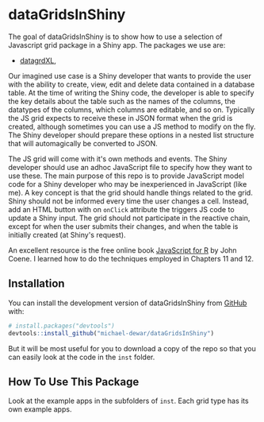 
# dataGridsInShiny

The goal of dataGridsInShiny is to show how to use a selection of Javascript grid package in a Shiny app.  The packages we use are:

- [datagrdXL](https://www.datagridxl.com),

Our imagined use case is a Shiny developer that wants to provide the user with the ability to create, view, edit and delete data contained in a database table.  At the time of writing the Shiny code, the developer is able to specify the key details about the table such as the names of the columns, the datatypes of the columns, which columns are editable, and so on.  Typically the JS grid expects to receive these in JSON format when the grid is created, although sometimes you can use a JS method to modify on the fly.  The Shiny developer should prepare these options in a nested list structure that will automagically be converted to JSON.

The JS grid will come with it's own methods and events.  The Shiny developer should use an adhoc JavaScript file to specify how they want to use these.  The main purpose of this repo is to provide JavaScript model code for a Shiny developer who may be inexperienced in JavaScript (like me).  A key concept is that the grid should handle things related to the grid.  Shiny should not be informed every time the user changes a cell.  Instead, add an HTML button with on `onClick` attribute the triggers JS code to update a Shiny input.  The grid should not participate in the reactive chain, except for when the user submits their changes, and when the table is initially created (at Shiny's request).


An excellent resource is the free online book [JavaScript for R](https://book.javascript-for-r.com) by John Coene.  I learned how to do the techniques employed in Chapters 11 and 12.

## Installation

You can install the development version of dataGridsInShiny from [GitHub](https://github.com/) with:

``` r
# install.packages("devtools")
devtools::install_github("michael-dewar/dataGridsInShiny")
```

But it will be most useful for you to download a copy of the repo so that you can easily look at the code in the `inst` folder.

## How To Use This Package

Look at the example apps in the subfolders of `inst`.  Each grid type has its own example apps.

